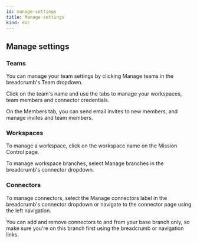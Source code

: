 ```yaml
---
id: manage-settings
title: Manage settings
kind: doc
---
```


## Manage settings

### Teams

You can manage your team settings by clicking Manage teams in the breadcrumb's Team dropdown.

Click on the team's name and use the tabs to manage your workspaces, team members and connector credentials.

On the Members tab, you can send email invites to new members, and manage invites and team members.

### Workspaces

To manage a workspace, click on the workspace name on the Mission Control page.

To manage workspace branches, select Manage branches in the breadcrumb's connector dropdown.

### Connectors

To manage connectors, select the Manage connectors label in the breadcrumb's connector dropdown or navigate to the connector page using the left navigation.

You can add and remove connectors to and from your base branch only, so make sure you're on this branch first using the breadcrumb or navigation links.